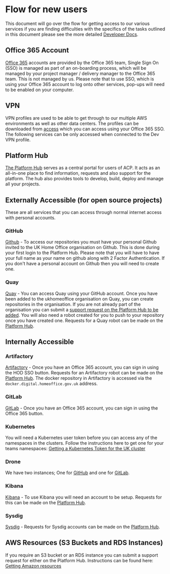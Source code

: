 # Flow for new users
This document will go over the flow for getting access to our various services if you are finding difficulties with the specifics of the tasks outlined in this document please see the more detailed [Developer Docs][developer docs link].

## Office 365 Account
[Office 365](https://portal.office.com) accounts are provided by the Office 365 team, Single Sign On (SSO) is managed as part of an on-boarding process, which will be managed by your project manager / delivery manager to the Office 365 team. This is not managed by us. Please note that to use SSO, which is using your Office 365 account to log onto other services, pop-ups will need to be enabled on your computer.

## VPN
VPN profiles are used to be able to get through to our multiple AWS environments as well as other data centers. The profiles can be downloaded from [access](https://access-acp.digital.homeoffice.gov.uk) which you can access using your Office 365 SSO. The following services can be only accessed when connected to the Dev VPN profile.

## Platform Hub 
[The Platform Hub](https://hub.acp.homeoffice.gov.uk) serves as a central portal for users of ACP. It acts as an all-in-one place to find information, requests and also support for the platform. The hub also provides tools to develop, build, deploy and manage all your projects.

## Externally Accessible (for open source projects)
These are all services that you can access through normal internet access with personal accounts.
### GitHub
[Github](https://github.com/UKHomeOffice) - To access our repositories you must have your personal Github invited to the UK Home Office organisation on Github. This is done during your first login to the Platform Hub. Please note that you will have to have your full name as your name on github along with 2 Factor Authentication. If you don't have a personal account on Github then you will need to create one.

### Quay
[Quay](https://quay.io) - You can access Quay using your GitHub account. Once you have been added to the ukhomeoffice organisation on Quay, you can create repositories in the organisation. If you are not already part of the organisation you can submit a [support request on the Platform Hub to be added][quay add to org support request]. You will also need a robot created for you to push to your repository once you have created one. Requests for a Quay robot can be made on the [Platform Hub](https://hub.acp.homeoffice.gov.uk/help/support/requests/new/quay-robot-request).

## Internally Accessible

### Artifactory
[Artifactory](https://artifactory.digital.homeoffice.gov.uk.) - Once you have an Office 365 account, you can sign in using the HOD SSO button. Requests for an Artifactory robot can be made on the [Platform Hub](https://hub.acp.homeoffice.gov.uk/help/support/requests/new/artifactory-bot). The docker repository in Artifactory is accessed via the `docker.digital.homeoffice.gov.uk` address.

### GitLab
[GitLab](https://gitlab.digital.homeoffice.gov.uk) - Once you have an Office 365 account, you can sign in using the Office 365 button.

### Kubernetes
You will need a Kubernetes user token before you can access any of the namespaces in the clusters. Follow the instructions here to get one for your teams namespaces: [Getting a Kubernetes Token for the UK cluster][kube user token doc]

### Drone
We have two instances; One for [GitHub](https://drone.digital.homeoffice.gov.uk) and one for [GitLab](https://drone-gitlab.digital.homeoffice.gov.uk).

### Kibana
[Kibana](https://kibana.ops.digital.homeoffice.gov.uk) - To use Kibana you will need an account to be setup. Requests for this can be made on the [Platform Hub](https://hub.acp.homeoffice.gov.uk/help/support/requests/new/kibana-auth).

### Sysdig
[Sysdig](https://sysdig.digital.homeoffice.gov.uk) - Requests for Sysdig accounts can be made on the [Platform Hub](https://hub.acp.homeoffice.gov.uk/help/support/requests/new/sysdig-account). 

## AWS Resources (S3 Buckets and RDS Instances)
If you require an S3 bucket or an RDS instance you can submit a support request for either on the Platform Hub. Instructions can be found here: [Getting Amazon resources][amazon resources doc]

[developer docs link]: https://github.com/UKHomeOffice/application-container-platform/blob/master/developer-docs/README.md
[quay add to org support request]: https://hub.acp.homeoffice.gov.uk/help/support/requests/new/quay-add-to-org
[kube user token doc]: https://github.com/UKHomeOffice/application-container-platform/blob/master/how-to-docs/kubernetes-user-token.md
[amazon resources doc]: https://github.com/UKHomeOffice/application-container-platform/blob/master/how-to-docs/amazon-resources.md
